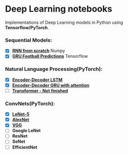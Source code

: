 # Deep Learning notebooks
Implementations of Deep Learning models in Python using __Tensorflow/PyTorch__. 

### Sequential Models:
- [x] [__RNN from scratch__](https://github.com/maciejbalawejder/DeepLearning-collection/tree/main/Sequentials/RNN) Numpy
- [x] [__GRU Football Predictions__](https://github.com/maciejbalawejder/DeepLearning-collection/tree/main/Sequentials/GRU) Tensorflow

### Natural Language Processing(PyTorch):
- [x] [__Encoder-Decoder LSTM__](https://github.com/maciejbalawejder/DeepLearning-collection/tree/main/NLP/Encoder-Decoder%20LSTM)
- [x] [__Encoder-Decoder GRU with attention__](https://github.com/maciejbalawejder/DeepLearning-collection/tree/main/NLP/Encoder-Decoder%20GRU%20with%20Attention)
- [ ] [__Transformer - Not finished__](https://github.com/maciejbalawejder/DeepLearning-collection/tree/main/NLP/Transformer)

### ConvNets(PyTorch):
- [x] [__LeNet-5__](https://github.com/maciejbalawejder/DeepLearning-collection/tree/main/ConvNets/LeNet)
- [x] [__AlexNet__](https://github.com/maciejbalawejder/DeepLearning-collection/tree/main/ConvNets/AlexNet)
- [x] [__VGG__](https://github.com/maciejbalawejder/DeepLearning-collection/tree/main/ConvNets/VGG)
- [ ] __Google LeNet__ 
- [ ] __ResNet__
- [ ] __SeNet__
- [ ] __EfficientNet__
